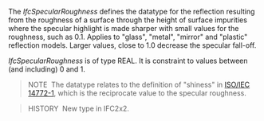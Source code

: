 The _IfcSpecularRoughness_ defines the datatype for the reflection resulting from the roughness of a surface through the height of surface impurities where the specular highlight is made sharper with small values for the roughness, such as 0.1. Applies to "glass", "metal", "mirror" and "plastic" reflection models. Larger values, close to 1.0 decrease the specular fall-off.

_IfcSpecularRoughness_ is of type REAL. It is constraint to values between (and including) 0 and 1.

> NOTE&nbsp; The datatype relates to the definition of "shiness" in [ISO/IEC 14772-1](../../../bibliography.htm#IEC-14772-1), which is the reciprocate value to the specular roughness.

> HISTORY&nbsp; New type in IFC2x2.
